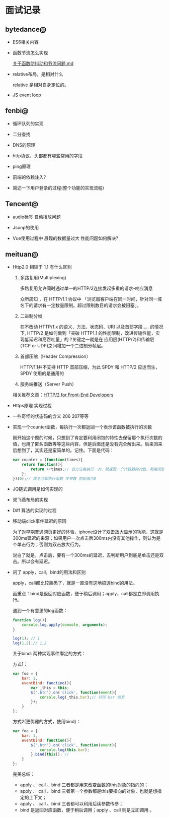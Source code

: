 # 面试记录

## bytedance@

- ES6相关内容

- 函数节流怎么实现

    [关于函数防抖动和节流问题.md](https://hopexkelvin.github.io/fe_doc/%E5%85%B3%E4%BA%8E%E5%87%BD%E6%95%B0%E9%98%B2%E6%8A%96%E5%8A%A8%E5%92%8C%E8%8A%82%E6%B5%81%E9%97%AE%E9%A2%98)

- relative布局，是相对什么

    relative 是相对自身定位的。

- JS event loop

## fenbi@

- 循环队列的实现

- 二分查找

- DNS的原理

- http协议，头部都有哪些常用的字段

- ping原理

- 前端的依赖注入?

- 简述一下用户登录的过程(整个功能的实现流程)

## Tencent@

- audio标签 自动播放问题

- Jsonp的使用

- Vue使用过程中 展现的数据量过大 性能问题如何解决?

## meituan@

- Http2.0 相较于 1.1 有什么区别

    1. 多路复用(Multiplexing)

        多路复用允许同时通过单一的HTTP/2连接发起多重的请求-响应消息

        众所周知 ，在 HTTP/1.1 协议中 「浏览器客户端在同一时间，针对同一域名下的请求有一定数量限制。超过限制数目的请求会被阻塞」。

    2. 二进制分帧

        在不改动 HTTP/1.x 的语义、方法、状态码、URI 以及首部字段….. 的情况下, HTTP/2 是如何做到「突破 HTTP1.1 的性能限制，改进传输性能，实现低延迟和高吞吐量」的 ?关键之一就是在 应用层(HTTP/2)和传输层(TCP or UDP)之间增加一个二进制分帧层。
    
    3. 首部压缩（Header Compression）

        HTTP/1.1并不支持 HTTP 首部压缩，为此 SPDY 和 HTTP/2 应运而生， SPDY 使用的是通用的
    
    4. 服务端推送（Server Push）

    相关推荐文章：[HTTP/2 for Front-End Developers](https://www.mnot.net/talks/h2fe/#etsy)

- Https原理 实现过程

- 一些奇怪的状态码的含义 206 207等等

- 实现一个counter函数，每执行一次都返回一个表示该函数被执行的次数

    刚开始这个题的时候，只想到了肯定要利用闭包的特性去保留那个执行次数的值，也用了匿名函数等等这些内容，但是后面还是没有完全解出来。后来回来后想到了，其实还是蛮简单的。记住。下面是代码：

    ```javascript
    var counter = (function(times){
        return function(){
            return ++times;// 该方法每执行一次，就返回一个计数器的次数，利用闭包的特性
        };
    })(0);// 匿名立即执行函数 传参数 初始值为0
    ```

- JQ链式调用是如何实现的

- 双飞燕布局的实现

- Diff 算法的实现的过程

- 移动端click事件延迟的原因

    为了对早期普通网页更好的体验，iphone设计了双击放大显示的功能，这就是300ms延迟的来源；如果用户一次点击后300ms内没有其他操作，则认为是个单击行为；否则为双击放大行为。

    说白了就是，点击后，要有一个300ms的延迟，去判断用户到底是单击还是双击。所以会有延迟。

- 问了 apply，call，bind的用法和区别

    apply，call都比较熟悉了，就是一直没有这地搞透bind的用法。

    画重点：bind是返回对应函数，便于稍后调用；apply，call都是立即调用执行。

    遇到一个有意思的log函数：

    ```javascript
    function log(){
        console.log.apply(console, arguments);
    }

    log(1); // 1
    log(1,2);// 1,2
    ```

    关于bind: 两种实现事件绑定的方式：

    方式1：

    ```javascript
    var foo = {
        bar: 1,
        eventBind: functino(){
            var _this = this;
            $('.btn').on('click', function(event){
                console.log(_this.bar);// 打印 bar 信息
            });
        }
    };
    ```

    方式2(更优雅的方式，使用bind)：

    ```javascript
    var foo = {
        bar: 1,
        eventBind: function(){
            $('.btn').on('click', function(event){
                console.log(this.bar);
            }.bind(this)); // 
        }
    };
    ```

    完美总结：

    - apply 、 call 、bind 三者都是用来改变函数的this对象的指向的；
    - apply 、 call 、bind 三者第一个参数都是this要指向的对象，也就是想指定的上下文；
    - apply 、 call 、bind 三者都可以利用后续参数传参；
    - bind 是返回对应函数，便于稍后调用；apply 、call 则是立即调用 。